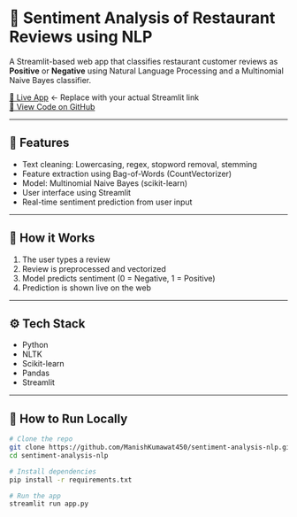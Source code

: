 # 📝 Sentiment Analysis of Restaurant Reviews using NLP

A Streamlit-based web app that classifies restaurant customer reviews as **Positive** or **Negative** using Natural Language Processing and a Multinomial Naive Bayes classifier.

[🚀 Live App]([https://your-app-name.streamlit.app](https://nlp-sentiment-analysis-manish-kumawat.streamlit.app/)) ← Replace with your actual Streamlit link  
[📂 View Code on GitHub](https://github.com/ManishKumawat450/sentiment-analysis-nlp)

---

## 📌 Features

- Text cleaning: Lowercasing, regex, stopword removal, stemming
- Feature extraction using Bag-of-Words (CountVectorizer)
- Model: Multinomial Naive Bayes (scikit-learn)
- User interface using Streamlit
- Real-time sentiment prediction from user input

---

## 🧠 How it Works

1. The user types a review
2. Review is preprocessed and vectorized
3. Model predicts sentiment (0 = Negative, 1 = Positive)
4. Prediction is shown live on the web

---

## ⚙️ Tech Stack

- Python
- NLTK
- Scikit-learn
- Pandas
- Streamlit

---

## 🧪 How to Run Locally

```bash
# Clone the repo
git clone https://github.com/ManishKumawat450/sentiment-analysis-nlp.git
cd sentiment-analysis-nlp

# Install dependencies
pip install -r requirements.txt

# Run the app
streamlit run app.py
